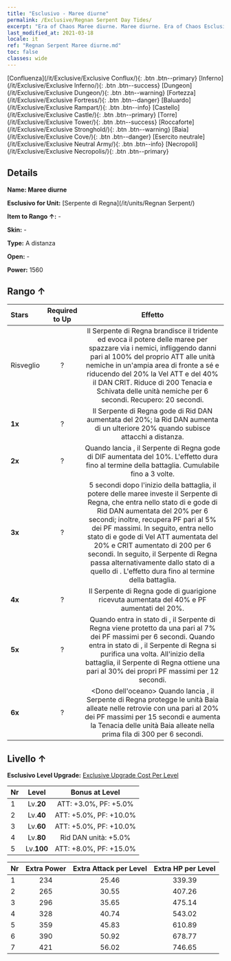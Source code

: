 ```yaml
---
title: "Esclusivo - Maree diurne"
permalink: /Exclusive/Regnan Serpent Day Tides/
excerpt: "Era of Chaos Maree diurne. Maree diurne. Era of Chaos Esclusivo Maree diurne. Serpente di Regna Esclusivo."
last_modified_at: 2021-03-18
locale: it
ref: "Regnan Serpent Maree diurne.md"
toc: false
classes: wide
---
```

 [Confluenza](/it/Exclusive/Exclusive Conflux/){: .btn .btn--primary} [Inferno](/it/Exclusive/Exclusive Inferno/){: .btn .btn--success} [Dungeon](/it/Exclusive/Exclusive Dungeon/){: .btn .btn--warning} [Fortezza](/it/Exclusive/Exclusive Fortress/){: .btn .btn--danger} [Baluardo](/it/Exclusive/Exclusive Rampart/){: .btn .btn--info} [Castello](/it/Exclusive/Exclusive Castle/){: .btn .btn--primary} [Torre](/it/Exclusive/Exclusive Tower/){: .btn .btn--success} [Roccaforte](/it/Exclusive/Exclusive Stronghold/){: .btn .btn--warning} [Baia](/it/Exclusive/Exclusive Cove/){: .btn .btn--danger} [Esercito neutrale](/it/Exclusive/Exclusive Neutral Army/){: .btn .btn--info} [Necropoli](/it/Exclusive/Exclusive Necropolis/){: .btn .btn--primary} 

## Details
 **Name: Maree diurne** 

 **Esclusivo for Unit:** [Serpente di Regna](/it/units/Regnan Serpent/) 

 **Item to Rango ↑:** -

 **Skin:** -

 **Type:** A distanza

 **Open:** -

 **Power:** 1560

## Rango ↑

  |     Stars    |  Required to Up | Effetto |
  |:-------------|:---------------:|:---------------:|
  |  Risveglio  | ? | <Torrente senza fine> Il Serpente di Regna brandisce il tridente ed evoca il potere delle maree per spazzare via i nemici, infliggendo danni pari al 100% del proprio ATT alle unità nemiche in un'ampia area di fronte a sé e riducendo del 20% la Vel ATT e del 40% il DAN CRIT. Riduce di 200 Tenacia e Schivata delle unità nemiche <rallentate> per 6 secondi. Recupero: 20 secondi. |
  | **1x** <i class="fas fa-star"/> | ? | Il Serpente di Regna gode di Rid DAN aumentata del 20%; la Rid DAN aumenta di un ulteriore 20% quando subisce attacchi a distanza. |
  | **2x** <i class="fas fa-star"/> | ? | Quando lancia <Torrente senza fine>, il Serpente di Regna gode di DIF aumentata del 10%. L'effetto dura fino al termine della battaglia. Cumulabile fino a 3 volte. |
  | **3x** <i class="fas fa-star"/> | ? | 5 secondi dopo l'inizio della battaglia, il potere delle maree investe il Serpente di Regna, che entra nello stato di <Alta marea> e gode di Rid DAN aumentata del 20% per 6 secondi; inoltre, recupera PF pari al 5% dei PF massimi. In seguito, entra nello stato di <Marea notturna> e gode di Vel ATT aumentata del 20% e CRIT aumentato di 200 per 6 secondi. In seguito, il Serpente di Regna passa alternativamente dallo stato di <Alta marea> a quello di <Marea notturna>. L'effetto dura fino al termine della battaglia. |
  | **4x** <i class="fas fa-star"/> | ? | Il Serpente di Regna gode di guarigione ricevuta aumentata del 40% e PF aumentati del 20%. |
  | **5x** <i class="fas fa-star"/> | ? | Quando entra in stato di <Alta marea>, il Serpente di Regna viene protetto da una <bolla> pari al 7% dei PF massimi per 6 secondi. Quando entra in stato di <Marea notturna>, il Serpente di Regna si purifica una volta. All'inizio della battaglia, il Serpente di Regna ottiene una <bolla> pari al 30% dei propri PF massimi per 12 secondi. |
  | **6x** <i class="fas fa-star"/> | ? | <Dono dell'oceano> Quando lancia <Torrente senza fine>, il Serpente di Regna protegge le unità Baia alleate nelle retrovie con una <bolla> pari al 20% dei PF massimi per 15 secondi e aumenta la Tenacia delle unità Baia alleate nella prima fila di 300 per 6 secondi. |


## Livello ↑
 **Esclusivo Level Upgrade:** [Exclusive Upgrade Cost Per Level](/Exclusive/ExclusiveUpgradeCostPerLevel/)

  |  Nr  |   Level  | Bonus at Level |
  |:-----|:--------:|:--------------:|
  | 1 | Lv.**20** | ATT: +3.0%, PF: +5.0% |
  | 2 | Lv.**40** | ATT: +5.0%, PF: +10.0% |
  | 3 | Lv.**60** | ATT: +5.0%, PF: +10.0% |
  | 4 | Lv.**80** | Rid DAN unità: +5.0% |
  | 5 | Lv.**100** | ATT: +8.0%, PF: +15.0% |


  |  Nr  |  Extra Power | Extra Attack per Level | Extra HP per Level |
  |:-----|:--------:|:--------:|:--------:|
  | 1 | 234 | 25.46 | 339.39 |
  | 2 | 265 | 30.55 | 407.26 |
  | 3 | 296 | 35.65 | 475.14 |
  | 4 | 328 | 40.74 | 543.02 |
  | 5 | 359 | 45.83 | 610.89 |
  | 6 | 390 | 50.92 | 678.77 |
  | 7 | 421 | 56.02 | 746.65 |


